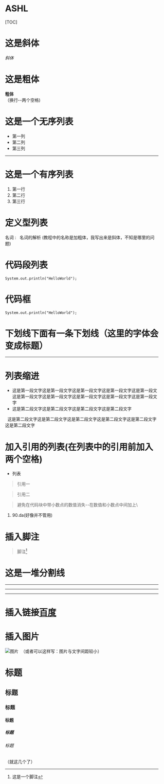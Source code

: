 # ASHL
[TOC]
# 这是斜体  
*斜体*  
# 这是粗体
**粗体**   
（换行--两个空格) 
# 这是一个无序列表
* 第一列
* 第二列
* 第三列
-----
# 这是一个有序列表
1. 第一行
2. 第二行
3. 第三行
# 定义型列表  
名词
:   名词的解析
(教程中的名称是加粗体，我写出来是斜体，不知是哪里的问题)
# 代码段列表
    System.out.println("HelloWorld");  
# 代码框
```
System.out.println("HelloWorld");
```
# 下划线下面有一条下划线（这里的字体会变成标题）
---
# 列表缩进
* 这是第一段文字这是第一段文字这是第一段文字这是第一段文字这是第一段文
 这是第一段文字这是第一段文字这是第一段文字这是第一段文字这是第一段文字
* 这是第二段文字这是第二段文字这是第二段文字这是第二段文字  

  这是第二段文字这是第二段文字这是第二段文字这是第二段文字这是第二段文字这是第二段文字  
# 加入引用的列表(在列表中的引用前加入两个空格)
* 列表  
> 引用一  

> 引用二  

> 避免在代码块中带小数点的数值消失--在数值和小数点中间加上\  
1.    90\.da(好像并不管用)
# 插入脚注
> 脚注[^1]  
[^1]:这是一个脚注
# 这是一堆分割线
***
* * *
---
# 插入链接[百度](https://www.baidu.com/index.php?tn=monline_5_dg)
# 插入图片    
![图片](http://n.sinaimg.cn/mil/transform/20170526/HzNi-fyfquxv3248663.jpg)  （或者可以这样写：图片与文字间距较小）  
# 标题
## 标题
### 标题
#### 标题
##### 标题
###### 标题  
（就这几个了）
